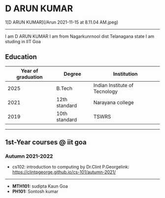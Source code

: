 # D ARUN KUMAR
1[D ARUN KUMAR](/Arun 2021-11-15 at 8.11.04 AM.jpeg)
***
I am D ARUN KUMAR
I am from Nagarkunrnool dist Telanagana state
I am studing in IIT Goa

## Education
|Year of graduation | Degree | Institution|
|---|---|---|
|2025|B.Tech|Indian Institute of Tecnology|
|2021|12th standard|Narayana college|
|2019|10th standard|TSWRS|


***
## 1st-Year courses @ iit goa
### Autumn 2021-2022
* cs102: introduction to computing by Dr.Clint P.Georgelink:
  <https://clintpgeorge.github.io/cs-101/autumn-2021/>
***
- **MTH101:** sudipta Kaun Goa
- **PH101:** Sontosh kumar
